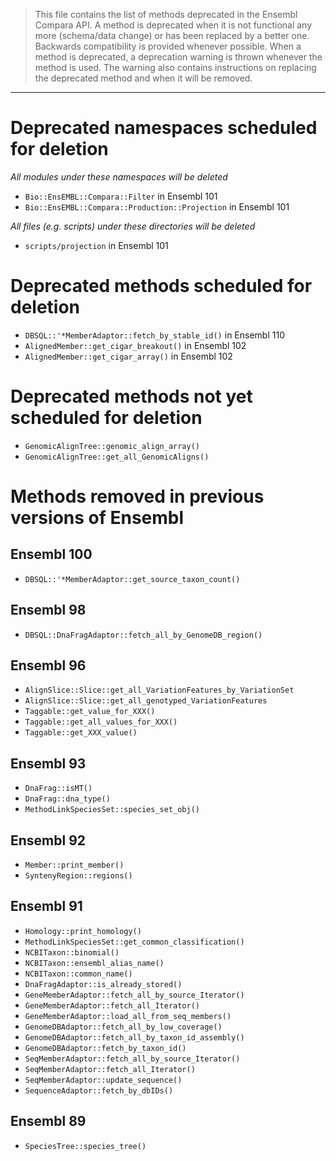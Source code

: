 > This file contains the list of methods deprecated in the Ensembl Compara
> API.  A method is deprecated when it is not functional any more
> (schema/data change) or has been replaced by a better one.  Backwards
> compatibility is provided whenever possible.  When a method is
> deprecated, a deprecation warning is thrown whenever the method is used.
> The warning also contains instructions on replacing the deprecated method
> and when it will be removed.

----

# Deprecated namespaces scheduled for deletion

_All modules under these namespaces will be deleted_

* `Bio::EnsEMBL::Compara::Filter` in Ensembl 101
* `Bio::EnsEMBL::Compara::Production::Projection` in Ensembl 101

_All files (e.g. scripts) under these directories will be deleted_

* `scripts/projection` in Ensembl 101

# Deprecated methods scheduled for deletion

* `DBSQL::'*MemberAdaptor::fetch_by_stable_id()` in Ensembl 110
* `AlignedMember::get_cigar_breakout()` in Ensembl 102
* `AlignedMember::get_cigar_array()` in Ensembl 102

# Deprecated methods not yet scheduled for deletion

* `GenomicAlignTree::genomic_align_array()`
* `GenomicAlignTree::get_all_GenomicAligns()`

# Methods removed in previous versions of Ensembl

## Ensembl 100

* `DBSQL::'*MemberAdaptor::get_source_taxon_count()`

## Ensembl 98

* `DBSQL::DnaFragAdaptor::fetch_all_by_GenomeDB_region()`

## Ensembl 96

* `AlignSlice::Slice::get_all_VariationFeatures_by_VariationSet`
* `AlignSlice::Slice::get_all_genotyped_VariationFeatures`
* `Taggable::get_value_for_XXX()`
* `Taggable::get_all_values_for_XXX()`
* `Taggable::get_XXX_value()`

## Ensembl 93

* `DnaFrag::isMT()`
* `DnaFrag::dna_type()`
* `MethodLinkSpeciesSet::species_set_obj()`

## Ensembl 92

* `Member::print_member()`
* `SyntenyRegion::regions()`

## Ensembl 91

* `Homology::print_homology()`
* `MethodLinkSpeciesSet::get_common_classification()`
* `NCBITaxon::binomial()`
* `NCBITaxon::ensembl_alias_name()`
* `NCBITaxon::common_name()`
* `DnaFragAdaptor::is_already_stored()`
* `GeneMemberAdaptor::fetch_all_by_source_Iterator()`
* `GeneMemberAdaptor::fetch_all_Iterator()`
* `GeneMemberAdaptor::load_all_from_seq_members()`
* `GenomeDBAdaptor::fetch_all_by_low_coverage()`
* `GenomeDBAdaptor::fetch_all_by_taxon_id_assembly()`
* `GenomeDBAdaptor::fetch_by_taxon_id()`
* `SeqMemberAdaptor::fetch_all_by_source_Iterator()`
* `SeqMemberAdaptor::fetch_all_Iterator()`
* `SeqMemberAdaptor::update_sequence()`
* `SequenceAdaptor::fetch_by_dbIDs()`

## Ensembl 89

* `SpeciesTree::species_tree()`
